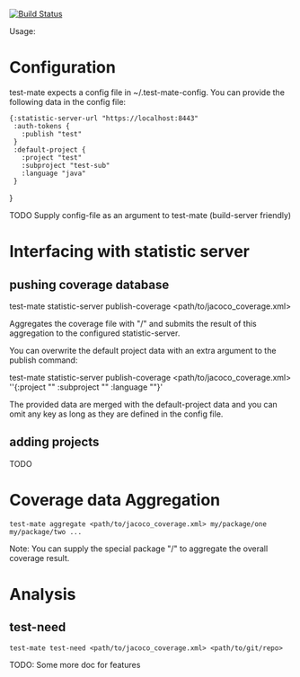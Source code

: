 [![Build Status](https://travis-ci.org/freiheit-com/test-mate.svg?branch=master)](https://travis-ci.org/freiheit-com/test-mate)

Usage:

# Configuration

test-mate expects a config file in ~/.test-mate-config.
You can provide the following data in the config file:

    {:statistic-server-url "https://localhost:8443"
     :auth-tokens {
       :publish "test"
     }
     :default-project {
       :project "test"
       :subproject "test-sub"
       :language "java"
     }
   }

TODO Supply config-file as an argument to test-mate (build-server friendly)

# Interfacing with statistic server

## pushing coverage database

   test-mate statistic-server publish-coverage <path/to/jacoco_coverage.xml>

Aggregates the coverage file with "/" and submits the result of this aggregation to
the configured statistic-server.

You can overwrite the default project data with an extra argument to the publish command:

  test-mate statistic-server publish-coverage <path/to/jacoco_coverage.xml> ''{:project "<project-name>" :subproject "<subproject-name>" :language "<language>"}'

The provided data are merged with the default-project data and you can omit any key as long as they are defined
in the config file.

## adding projects

TODO

# Coverage data Aggregation

    test-mate aggregate <path/to/jacoco_coverage.xml> my/package/one my/package/two ...

Note: You can supply the special package "/" to aggregate the overall coverage result.

# Analysis

## test-need

    test-mate test-need <path/to/jacoco_coverage.xml> <path/to/git/repo>

TODO:
Some more doc for features
